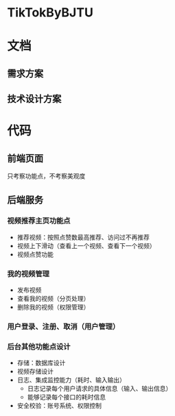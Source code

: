 # TikTokByBJTU

# 文档
## 需求方案
## 技术设计方案

# 代码
## 前端页面
只考察功能点，不考察美观度
## 后端服务
### 视频推荐主页功能点
+ 推荐视频：按照点赞数最高推荐、访问过不再推荐
+ 视频上下滑动（查看上一个视频、查看下一个视频）
+ 视频点赞功能
### 我的视频管理
+ 发布视频
+ 查看我的视频（分页处理）
+ 删除我的视频（权限管理）
### 用户登录、注册、取消（用户管理）
### 后台其他功能点设计
+ 存储：数据库设计
+ 视频存储设计
+ 日志、集成监控能力（耗时、输入输出）
    + 日志记录每个用户请求的具体信息（输入、输出信息）
    + 能够记录每个接口的耗时信息
+ 安全校验：账号系统、权限控制
